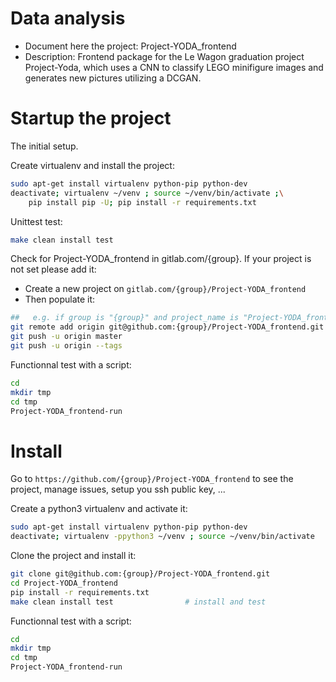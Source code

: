 # Data analysis
- Document here the project: Project-YODA_frontend
- Description: Frontend package for the Le Wagon graduation project Project-Yoda, which uses a CNN to classify LEGO minifigure images and generates new pictures utilizing a DCGAN. 

# Startup the project

The initial setup.

Create virtualenv and install the project:
```bash
sudo apt-get install virtualenv python-pip python-dev
deactivate; virtualenv ~/venv ; source ~/venv/bin/activate ;\
    pip install pip -U; pip install -r requirements.txt
```

Unittest test:
```bash
make clean install test
```

Check for Project-YODA_frontend in gitlab.com/{group}.
If your project is not set please add it:

- Create a new project on `gitlab.com/{group}/Project-YODA_frontend`
- Then populate it:

```bash
##   e.g. if group is "{group}" and project_name is "Project-YODA_frontend"
git remote add origin git@github.com:{group}/Project-YODA_frontend.git
git push -u origin master
git push -u origin --tags
```

Functionnal test with a script:

```bash
cd
mkdir tmp
cd tmp
Project-YODA_frontend-run
```

# Install

Go to `https://github.com/{group}/Project-YODA_frontend` to see the project, manage issues,
setup you ssh public key, ...

Create a python3 virtualenv and activate it:

```bash
sudo apt-get install virtualenv python-pip python-dev
deactivate; virtualenv -ppython3 ~/venv ; source ~/venv/bin/activate
```

Clone the project and install it:

```bash
git clone git@github.com:{group}/Project-YODA_frontend.git
cd Project-YODA_frontend
pip install -r requirements.txt
make clean install test                # install and test
```
Functionnal test with a script:

```bash
cd
mkdir tmp
cd tmp
Project-YODA_frontend-run
```
